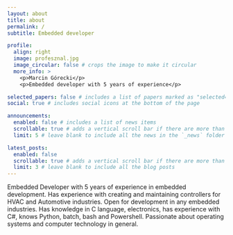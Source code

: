 ```yaml
---
layout: about
title: about
permalink: /
subtitle: Embedded developer

profile:
  align: right
  image: profesznal.jpg
  image_circular: false # crops the image to make it circular
  more_info: >
    <p>Marcin Górecki</p>
    <p>Embedded developer with 5 years of experience</p>

selected_papers: false # includes a list of papers marked as "selected={true}"
social: true # includes social icons at the bottom of the page

announcements:
  enabled: false # includes a list of news items
  scrollable: true # adds a vertical scroll bar if there are more than 3 news items
  limit: 5 # leave blank to include all the news in the `_news` folder

latest_posts:
  enabled: false
  scrollable: true # adds a vertical scroll bar if there are more than 3 new posts items
  limit: 3 # leave blank to include all the blog posts
---
```


Embedded Developer with 5 years of experience in embedded development. Has experience with creating and maintaining controllers for HVAC and Automotive industries. Open for development in any embedded industries. Has knowledge in C language, electronics, has experience with C#, knows Python, batch, bash and Powershell. Passionate about operating systems and computer technology in general.
